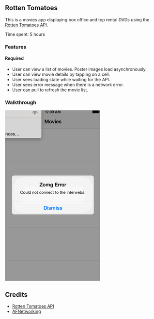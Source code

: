 ## Rotten Tomatoes

This is a movies app displaying box office and top rental DVDs using the [Rotten Tomatoes API](http://developer.rottentomatoes.com/docs/read/JSON).

Time spent: 5 hours

### Features

#### Required

- User can view a list of movies. Poster images load asynchronously.
- User can view movie details by tapping on a cell.
- User sees loading state while waiting for the API.
- User sees error message when there is a network error. 
- User can pull to refresh the movie list.

### Walkthrough
![Video Walkthrough](walkthrough.gif)

Credits
---------
* [Rotten Tomatoes API](http://developer.rottentomatoes.com/docs/read/JSON)
* [AFNetworking](https://github.com/AFNetworking/AFNetworking)
